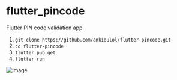 # flutter_pincode

Flutter PIN code validation app

1. `git clone https://github.com/ankidulol/flutter-pincode.git`
2. `cd flutter-pincode`
3. `flutter pub get`
4. `flutter run`

![image](https://github.com/ankidulol/flutter-pincode/assets/19145634/256dbd01-9a93-48a3-8b1f-a2b75793a491)
